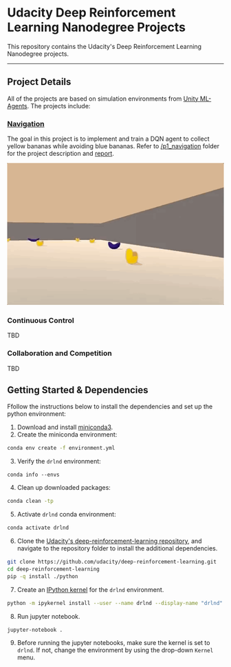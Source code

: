 # Udacity Deep Reinforcement Learning Nanodegree Projects
 
This repository contains the Udacity's Deep Reinforcement Learning Nanodegree projects.

---

## Project Details

All of the projects are based on simulation environments from [Unity ML-Agents](https://github.com/Unity-Technologies/ml-agents). The projects include:

### [Navigation](./p1_navigation/Report.ipynb)

The goal in this project is to implement and train a DQN agent to collect yellow bananas while avoiding blue bananas. Refer to [/p1_navigation](./p1_navigation) folder for the project description and [report](./p1_navigation/Report.ipynb). 

![banana-collector](./doc/gif/banana-collector.gif)

### Continuous Control

TBD

### Collaboration and Competition

TBD


## Getting Started & Dependencies

Ffollow the instructions below to install the dependencies and set up the python environment:

1. Download and install [miniconda3](https://conda.io/miniconda.html).
2. Create the miniconda environment:
```bash
conda env create -f environment.yml
```
3. Verify the `drlnd` environment:
```bahs
conda info --envs
```
4. Clean up downloaded packages:
```bash
conda clean -tp
```
5. Activate `drlnd` conda environment:
```bash
conda activate drlnd
```
6. Clone the [Udacity's deep-reinforcement-learning repository](https://github.com/udacity/deep-reinforcement-learning), and navigate to the repository folder to install the additional dependencies.
```bash
git clone https://github.com/udacity/deep-reinforcement-learning.git
cd deep-reinforcement-learning
pip -q install ./python
```
7. Create an [IPython kernel](http://ipython.readthedocs.io/en/stable/install/kernel_install.html) for the `drlnd` environment.  
```bash
python -m ipykernel install --user --name drlnd --display-name "drlnd"
```
8. Run jupyter notebook.
```bash
jupyter-notebook .
```
9. Before running the jupyter notebooks, make sure the kernel is set to `drlnd`. If not, change the environment by using the drop-down `Kernel` menu. 
